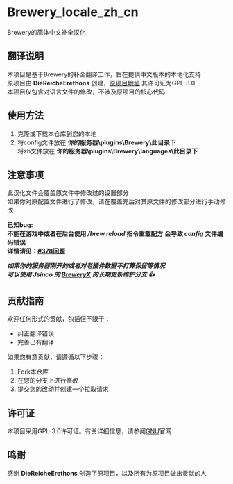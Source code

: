 # Brewery_locale_zh_cn
Brewery的简体中文补全汉化

## 翻译说明

本项目是基于Brewery的补全翻译工作，旨在提供中文版本的本地化支持  
原项目由 **DieReicheErethons** 创建，[原项目地址](https://github.com/DieReicheErethons/Brewery) 其许可证为GPL-3.0   
本项目仅包含对语言文件的修改，不涉及原项目的核心代码

## 使用方法

1. 克隆或下载本仓库到您的本地
2. 将config文件放在 **你的服务器\plugins\Brewery\此目录下**  
将zh文件放在 **你的服务器\plugins\Brewery\languages\此目录下**

## 注意事项
此汉化文件会覆盖原文件中修改过的设置部分  
如果你对原配置文件进行了修改，请在覆盖完后对其原文件的修改部分进行手动修改

**已知bug:**   
**不能在游戏中或者在后台使用 */brew reload* 指令重载配方**
**会导致 *config* 文件编码错误**  
**详情请见：[#378问题](https://github.com/DieReicheErethons/Brewery/pull/378#issue-795579957)**

***如果你的服务器刚开的或者对老插件数据不打算保留等情况***  
***可以使用 Jsinco 的 [BreweryX](https://github.com/Jsinco/BreweryX) 的长期更新维护分支 👍***

## 贡献指南

欢迎任何形式的贡献，包括但不限于：

- 纠正翻译错误
- 完善已有翻译

如果您有意贡献，请遵循以下步骤：

1. Fork本仓库
2. 在您的分支上进行修改
3. 提交您的改动并创建一个拉取请求

## 许可证

本项目采用GPL-3.0许可证。有关详细信息，请参阅[GNU](https://www.gnu.org/licenses/gpl-3.0.html)官网

## 鸣谢

感谢 **DieReicheErethons** 创造了原项目，以及所有为原项目做出贡献的人